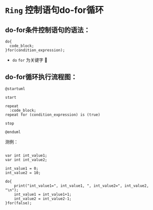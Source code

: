 # ```Ring``` 控制语句do-for循环

## do-for条件控制语句的语法：


```ring
do{
  code_block;
}for(condition_expression);
```

- ```do``` ```for``` 为关键字 📌


## do-for循环执行流程图：


```plantuml
@startuml

start

repeat
  :code_block;
repeat for (condition_expression) is (true)

stop

@enduml
```




测例：
```ring

var int int_value1;
var int int_value2;

int_value1 = 0;
int_value2 = 10;

do{
	print("int_value1=", int_value1, ", int_value2=", int_value2, "\n");
	int_value1 = int_value1+1;
	int_value2 = int_value2-1;
}for(false);


```

